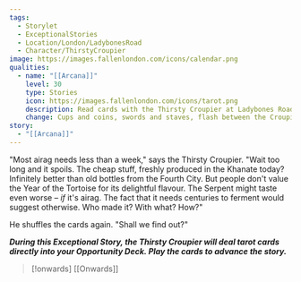 ```yaml
---
tags:
  - Storylet
  - ExceptionalStories
  - Location/London/LadybonesRoad
  - Character/ThirstyCroupier
image: https://images.fallenlondon.com/icons/calendar.png
qualities:
  - name: "[[Arcana]]"
    level: 30
    type: Stories
    icon: https://images.fallenlondon.com/icons/tarot.png
    description: Read cards with the Thirsty Croupier at Ladybones Road
    change: Cups and coins, swords and staves, flash between the Croupier's palms.
story:
  - "[[Arcana]]"
---
```

"Most airag needs less than a week," says the Thirsty Croupier. "Wait too long and it spoils. The cheap stuff, freshly produced in the Khanate today? Infinitely better than old bottles from the Fourth City. But people don't value the Year of the Tortoise for its delightful flavour. The Serpent might taste even worse – _if_ it's airag. The fact that it needs centuries to ferment would suggest otherwise. Who made it? With what? How?"

He shuffles the cards again. "Shall we find out?"

***During this Exceptional Story, the Thirsty Croupier will deal tarot cards directly into your Opportunity Deck. Play the cards to advance the story.***


> [!onwards] [[Onwards]]
